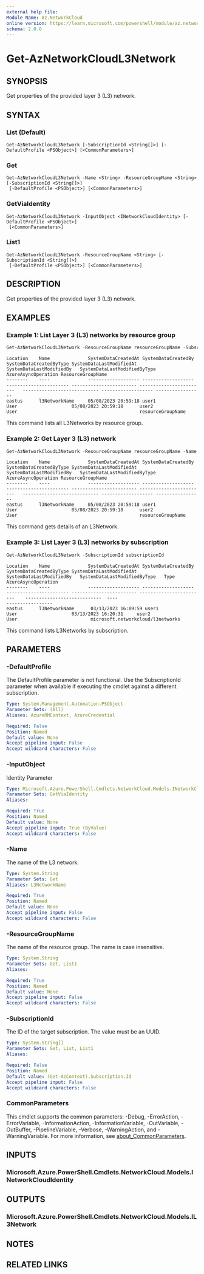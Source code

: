 ```yaml
---
external help file:
Module Name: Az.NetworkCloud
online version: https://learn.microsoft.com/powershell/module/az.networkcloud/get-aznetworkcloudl3network
schema: 2.0.0
---
```


# Get-AzNetworkCloudL3Network

## SYNOPSIS
Get properties of the provided layer 3 (L3) network.

## SYNTAX

### List (Default)
```
Get-AzNetworkCloudL3Network [-SubscriptionId <String[]>] [-DefaultProfile <PSObject>] [<CommonParameters>]
```

### Get
```
Get-AzNetworkCloudL3Network -Name <String> -ResourceGroupName <String> [-SubscriptionId <String[]>]
 [-DefaultProfile <PSObject>] [<CommonParameters>]
```

### GetViaIdentity
```
Get-AzNetworkCloudL3Network -InputObject <INetworkCloudIdentity> [-DefaultProfile <PSObject>]
 [<CommonParameters>]
```

### List1
```
Get-AzNetworkCloudL3Network -ResourceGroupName <String> [-SubscriptionId <String[]>]
 [-DefaultProfile <PSObject>] [<CommonParameters>]
```

## DESCRIPTION
Get properties of the provided layer 3 (L3) network.

## EXAMPLES

### Example 1: List Layer 3 (L3) networks by resource group
```powershell
Get-AzNetworkCloudL3Network -ResourceGroupName resourceGroupName -SubscriptionId subscriptionId
```

```output
Location    Name              SystemDataCreatedAt SystemDataCreatedBy   SystemDataCreatedByType SystemDataLastModifiedAt SystemDataLastModifiedBy   SystemDataLastModifiedByType AzureAsyncOperation ResourceGroupName
--------    ----              ------------------- -------------------   ----------------------- ------------------------ ------------------------   ---------------------------- ------------------- -----------------
eastus      l3NetworkName     05/08/2023 20:59:18 user1                 User                    05/08/2023 20:59:18      user2                      User                                             resourceGroupName
```

This command lists all L3Networks by resource group.

### Example 2: Get Layer 3 (L3) network
```powershell
Get-AzNetworkCloudL3Network -ResourceGroupName resourceGroupName -Name l3NetworkName -SubscriptionId subscriptionId
```

```output
Location    Name              SystemDataCreatedAt SystemDataCreatedBy   SystemDataCreatedByType SystemDataLastModifiedAt SystemDataLastModifiedBy   SystemDataLastModifiedByType AzureAsyncOperation ResourceGroupName
--------    ----              ------------------- -------------------   ----------------------- ------------------------ ------------------------   ---------------------------- ------------------- -----------------
eastus      l3NetworkName     05/08/2023 20:59:18 user1                 User                    05/08/2023 20:59:18      user2                      User                                             resourceGroupName
```

This command gets details of an L3Network.

### Example 3: List Layer 3 (L3) networks by subscription
```powershell
Get-AzNetworkCloudL3Network -SubscriptionId subscriptionId
```

```output
Location    Name              SystemDataCreatedAt SystemDataCreatedBy  SystemDataCreatedByType SystemDataLastModifiedAt SystemDataLastModifiedBy   SystemDataLastModifiedByType   Type                              AzureAsyncOperation
--------    ----              ------------------- -------------------  ----------------------- ------------------------ ------------------------    ----------------------------  ----                              -----------------
eastus      l3NetworkName      03/13/2023 16:09:59 user1               User                    03/13/2023 16:20:31     user2                       User                           microsoft.networkcloud/l3networks
```

This command lists L3Networks by subscription.

## PARAMETERS

### -DefaultProfile
The DefaultProfile parameter is not functional.
Use the SubscriptionId parameter when available if executing the cmdlet against a different subscription.

```yaml
Type: System.Management.Automation.PSObject
Parameter Sets: (All)
Aliases: AzureRMContext, AzureCredential

Required: False
Position: Named
Default value: None
Accept pipeline input: False
Accept wildcard characters: False
```

### -InputObject
Identity Parameter

```yaml
Type: Microsoft.Azure.PowerShell.Cmdlets.NetworkCloud.Models.INetworkCloudIdentity
Parameter Sets: GetViaIdentity
Aliases:

Required: True
Position: Named
Default value: None
Accept pipeline input: True (ByValue)
Accept wildcard characters: False
```

### -Name
The name of the L3 network.

```yaml
Type: System.String
Parameter Sets: Get
Aliases: L3NetworkName

Required: True
Position: Named
Default value: None
Accept pipeline input: False
Accept wildcard characters: False
```

### -ResourceGroupName
The name of the resource group.
The name is case insensitive.

```yaml
Type: System.String
Parameter Sets: Get, List1
Aliases:

Required: True
Position: Named
Default value: None
Accept pipeline input: False
Accept wildcard characters: False
```

### -SubscriptionId
The ID of the target subscription.
The value must be an UUID.

```yaml
Type: System.String[]
Parameter Sets: Get, List, List1
Aliases:

Required: False
Position: Named
Default value: (Get-AzContext).Subscription.Id
Accept pipeline input: False
Accept wildcard characters: False
```

### CommonParameters
This cmdlet supports the common parameters: -Debug, -ErrorAction, -ErrorVariable, -InformationAction, -InformationVariable, -OutVariable, -OutBuffer, -PipelineVariable, -Verbose, -WarningAction, and -WarningVariable. For more information, see [about_CommonParameters](http://go.microsoft.com/fwlink/?LinkID=113216).

## INPUTS

### Microsoft.Azure.PowerShell.Cmdlets.NetworkCloud.Models.INetworkCloudIdentity

## OUTPUTS

### Microsoft.Azure.PowerShell.Cmdlets.NetworkCloud.Models.IL3Network

## NOTES

## RELATED LINKS

